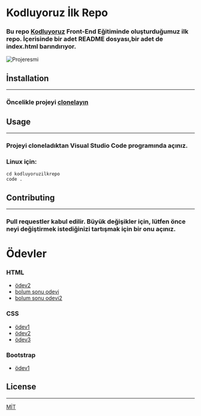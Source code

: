 # Kodluyoruz İlk Repo
### Bu repo [Kodluyoruz](https://kodluyoruz.org) Front-End Eğitiminde oluşturduğumuz ilk repo. İçerisinde bir adet README dosyası,bir adet de index.html barındırıyor.

![Projeresmi](https://patika-prod.s3-eu-central-1.amazonaws.com/userFiles/coffeematters/projects/iuXAD5hxRhhkGvxwf-github-ilk-proje)

## İnstallation
---
### Öncelikle projeyi [clonelayın](https://github.com/hamdidilekci/kodluyoruzilkrepo.git)

## Usage
---
### Projeyi cloneladıktan Visual Studio Code programında açınız.

### Linux için:

```Linux
cd kodluyoruzilkrepo 
code .
```


## Contributing
---

### Pull requestler kabul edilir. Büyük değişikler için, lütfen önce neyi değiştirmek istediğinizi tartışmak için bir onu açınız.

# Ödevler 
  ### HTML
  - [ödev2](https://github.com/hamdidilekci/kodluyoruzilkrepo/tree/main/odev%202)
  - [bolum sonu odevi](https://github.com/hamdidilekci/kodluyoruzilkrepo/tree/main/html%20bolum%20sonu%20odevi)
  - [bolum sonu odevi2](https://github.com/hamdidilekci/kodluyoruzilkrepo/blob/main/html%20bolum%20sonu%20odevi2/)
  ### CSS
  - [ödev1](https://github.com/hamdidilekci/kodluyoruzilkrepo/tree/main/CSS%20modul%20odev1)
  - [ödev2](https://github.com/hamdidilekci/kodluyoruzilkrepo/tree/main/CSS%20modul%20odev2)
  - [ödev3](https://github.com/hamdidilekci/kodluyoruzilkrepo/tree/main/CSS%20modul%20odev3)
  ### Bootstrap
  - [ödev1](https://github.com/hamdidilekci/kodluyoruzilkrepo/tree/main/bootstrap-odev1)

## License
---
[MİT](https://choosealicense.com/licenses/mit/)
